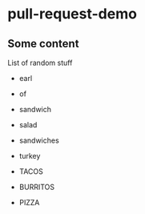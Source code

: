 # pull-request-demo

## Some content

List of random stuff


- earl
- of
- sandwich

- salad
- sandwiches
- turkey

- TACOS
- BURRITOS
- PIZZA
